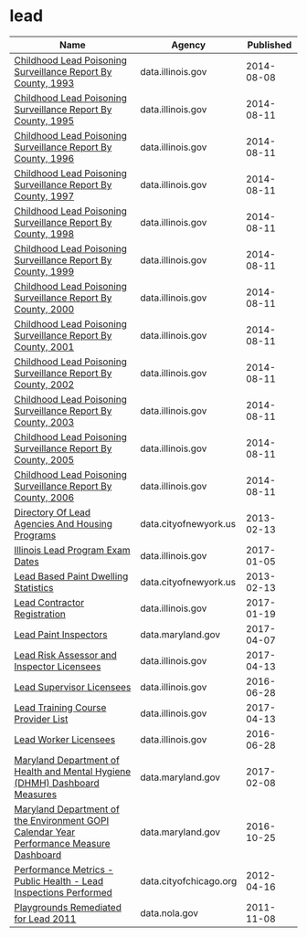 # lead

Name | Agency | Published
---- | ---- | ---------
[Childhood Lead Poisoning Surveillance Report By County, 1993](../datasets/uv4i-3vjj.md) | data.illinois.gov | 2014-08-08
[Childhood Lead Poisoning Surveillance Report By County, 1995](../datasets/dbhr-k9az.md) | data.illinois.gov | 2014-08-11
[Childhood Lead Poisoning Surveillance Report By County, 1996](../datasets/3bh3-buby.md) | data.illinois.gov | 2014-08-11
[Childhood Lead Poisoning Surveillance Report By County, 1997](../datasets/49a7-bxui.md) | data.illinois.gov | 2014-08-11
[Childhood Lead Poisoning Surveillance Report By County, 1998](../datasets/59z9-v5dm.md) | data.illinois.gov | 2014-08-11
[Childhood Lead Poisoning Surveillance Report By County, 1999](../datasets/efei-wcw7.md) | data.illinois.gov | 2014-08-11
[Childhood Lead Poisoning Surveillance Report By County, 2000](../datasets/2gd6-gdgp.md) | data.illinois.gov | 2014-08-11
[Childhood Lead Poisoning Surveillance Report By County, 2001](../datasets/y6me-irr4.md) | data.illinois.gov | 2014-08-11
[Childhood Lead Poisoning Surveillance Report By County, 2002](../datasets/263f-wyus.md) | data.illinois.gov | 2014-08-11
[Childhood Lead Poisoning Surveillance Report By County, 2003](../datasets/wb36-dzf6.md) | data.illinois.gov | 2014-08-11
[Childhood Lead Poisoning Surveillance Report By County, 2005](../datasets/2myf-3pnn.md) | data.illinois.gov | 2014-08-11
[Childhood Lead Poisoning Surveillance Report By County, 2006](../datasets/qqhr-nmt6.md) | data.illinois.gov | 2014-08-11
[Directory Of Lead Agencies And Housing Programs](../datasets/b3qc-c6fh.md) | data.cityofnewyork.us | 2013-02-13
[Illinois Lead Program Exam Dates](../datasets/r5m6-7upm.md) | data.illinois.gov | 2017-01-05
[Lead Based Paint Dwelling Statistics](../datasets/azyf-k3d6.md) | data.cityofnewyork.us | 2013-02-13
[Lead Contractor Registration](../datasets/6yb4-x577.md) | data.illinois.gov | 2017-01-19
[Lead Paint Inspectors](../datasets/djk4-5e3j.md) | data.maryland.gov | 2017-04-07
[Lead Risk Assessor and Inspector Licensees](../datasets/5ydm-i7nd.md) | data.illinois.gov | 2017-04-13
[Lead Supervisor Licensees](../datasets/anwm-88cx.md) | data.illinois.gov | 2016-06-28
[Lead Training Course Provider List](../datasets/wwdj-394b.md) | data.illinois.gov | 2017-04-13
[Lead Worker Licensees](../datasets/h8zn-siyd.md) | data.illinois.gov | 2016-06-28
[Maryland Department of Health and Mental Hygiene (DHMH) Dashboard Measures](../datasets/iyvb-gsn5.md) | data.maryland.gov | 2017-02-08
[Maryland Department of the Environment GOPI Calendar Year Performance Measure Dashboard](../datasets/qegv-e8qs.md) | data.maryland.gov | 2016-10-25
[Performance Metrics - Public Health - Lead Inspections Performed](../datasets/3mg2-a24n.md) | data.cityofchicago.org | 2012-04-16
[Playgrounds Remediated for Lead 2011](../datasets/65t6-gi32.md) | data.nola.gov | 2011-11-08

